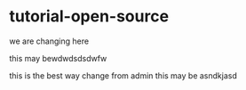 

# tutorial-open-source

we are changing here


this may bewdwdsdsdwfw

 this is the best way change from admin
this may be
asndkjasd

